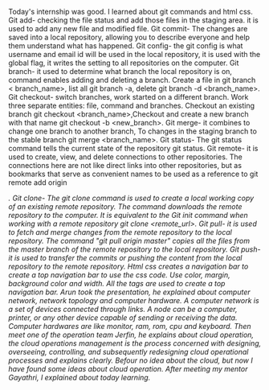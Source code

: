 Today's internship was good. I learned about git commands and html css. Git add- checking the file status and add those files in the staging area. it is used to add any new file and modified file. Git commit- The changes are saved into a local repository, allowing you to describe everyone and help them understand what has happened. Git config- the git config is what username and email id will be used in the local repository, it is used with the global flag, it writes the setting to all repositories on the computer. Git branch- it used to determine what branch the local repository is on, command enables adding and deleting a branch. Create a file in git branch < branch_name>, list all git branch -a, delete git branch -d <branch_name>. Git checkout- switch branches, work started on a different branch. Work three separate entities: file, command and branches. Checkout an existing branch git checkout <branch_name>,Checkout and create a new branch with that name git checkout -b <new_branch>. Git merge- it combines to change one branch to another branch, To changes in the staging branch to the stable branch git merge <branch_name>. Git status- The git status command tells the current state of the repository git status. Git remote- it is used to create, view, and delete connections to other repositories. The connections here are not like direct links into other repositories, but as bookmarks that serve as convenient names to be used as a reference to git remote add origin <address>. Git clone- The git clone command is used to create a local working copy of an existing remote repository. The command downloads the remote repository to the computer. It is equivalent to the Git init command when working with a remote repository git clone <remote_url>. Git pull- it is used to fetch and merge changes from the remote repository to the local repository. The command "git pull origin master" copies all the files from the master branch of the remote repository to the local repository. Git push- it is used to transfer the commits or pushing the content from the local repository to the remote repository.
Html css creates a navigation bar to create a top navigation bar to use the css code. Use color, margin, background color and width. All the tags are used to create a top navigation bar. 
Arun took the presentation, he explained about computer network, network topology and computer hardware. A computer network is a set of devices connected through links. A node can be a computer, printer, or any other device capable of sending or receiving the data. Computer hardwares are like monitor, ram, rom, cpu and keyboard.
Then meet one of the operation team Jerfin, he explains about cloud operation, the cloud operations management is the process concerned with designing, overseeing, controlling, and subsequently redesigning cloud operational processes and explains clearly. Befour no idea about the cloud, but now I have found some ideas about cloud operation. After meeting my mentor Gayathri, I explained about today learning.

